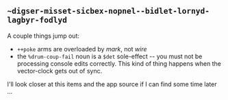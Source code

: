 ## `~digser-misset-sicbex-nopnel--bidlet-lornyd-lagbyr-fodlyd`
A couple things jump out:

-  `++poke` arms are overloaded by *mark*, not *wire*
- the `%drum-coup-fail` noun is a `$det` sole-effect -- you must not be processing console edits correctly. This kind of thing happens when the vector-clock gets out of sync.

I'll look closer at this items and the app source if I can find some time later ...

